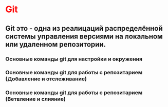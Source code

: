 # <span style="color:red"> __Git__</p>

## Git это - одна из реалицаций распределённой системы управления версиями на локальном или удаленном репозитории.

### Основные команды git для настройки и окружения

### Основные команды git для работы с репозитарием (Добавление и отслеживание)

### Основные команды git для работы с репозитарием (Ветвление и слияние)
